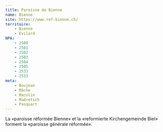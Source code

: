 ```yaml
---
title: Paroisse de Bienne
name: Bienne
site: https://www.ref-bienne.ch/
territoire:
    - Bienne
    - Évilard
NPA:
    - 2500
    - 2501
    - 2502
    - 2503
    - 2504
    - 2505
    - 2533
    - 2533
meta:
    - Boujean 
    - Mâche 
    - Macolin
    - Madretsch 
    - Pasquart
---
```


La «paroisse réformée Bienne» et la «reformierte Kirchengemeinde Biel» forment la «paroisse générale réformée».